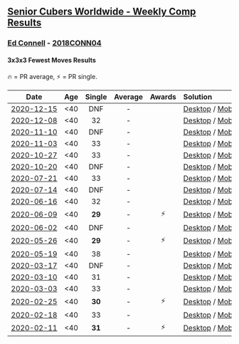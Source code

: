 <style>table {white-space: nowrap;}</style>

## [Senior Cubers Worldwide - Weekly Comp Results](/scw-comp/results/)
### [Ed Connell](README.md) - [2018CONN04](https://www.worldcubeassociation.org/persons/2018CONN04?event=333fm)
#### 3x3x3 Fewest Moves Results

<span style="white-space: nowrap;">🔥 = PR average</span>, <span style="white-space: nowrap;">⚡ = PR single</span>.

| Date | Age | Single | Average | Awards | Solution |
| :--: | :--: | :--: | :--: | :--: | :-- |
| [2020-12-15](../../results/2020-12-15/333fm.md) | <40 | DNF | - |  | [Desktop](https://www.facebook.com/events/422286948911898/permalink/423350685472191) / [Mobile](https://m.facebook.com/events/422286948911898?view=permalink&id=423350685472191) |
| [2020-12-08](../../results/2020-12-08/333fm.md) | <40 | 32 | - |  | [Desktop](https://www.facebook.com/events/826580621409551/permalink/827079724692974) / [Mobile](https://m.facebook.com/events/826580621409551?view=permalink&id=827079724692974) |
| [2020-11-10](../../results/2020-11-10/333fm.md) | <40 | DNF | - |  | [Desktop](https://www.facebook.com/events/280668606638446/permalink/284017736303533) / [Mobile](https://m.facebook.com/events/280668606638446?view=permalink&id=284017736303533) |
| [2020-11-03](../../results/2020-11-03/333fm.md) | <40 | 33 | - |  | [Desktop](https://www.facebook.com/events/690853935181233/permalink/694775288122431) / [Mobile](https://m.facebook.com/events/690853935181233?view=permalink&id=694775288122431) |
| [2020-10-27](../../results/2020-10-27/333fm.md) | <40 | 33 | - |  | [Desktop](https://www.facebook.com/events/880057996062875/permalink/885388898863118) / [Mobile](https://m.facebook.com/events/880057996062875?view=permalink&id=885388898863118) |
| [2020-10-20](../../results/2020-10-20/333fm.md) | <40 | DNF | - |  | [Desktop](https://www.facebook.com/events/3058979497541923/permalink/3066545856785287) / [Mobile](https://m.facebook.com/events/3058979497541923?view=permalink&id=3066545856785287) |
| [2020-07-21](../../results/2020-07-21/333fm.md) | <40 | 33 | - |  | [Desktop](https://www.facebook.com/events/720490528496412/permalink/721859058359559) / [Mobile](https://m.facebook.com/events/720490528496412?view=permalink&id=721859058359559) |
| [2020-07-14](../../results/2020-07-14/333fm.md) | <40 | DNF | - |  | [Desktop](https://www.facebook.com/events/1103134150080209/permalink/1107231416337149) / [Mobile](https://m.facebook.com/events/1103134150080209?view=permalink&id=1107231416337149) |
| [2020-06-16](../../results/2020-06-16/333fm.md) | <40 | 32 | - |  | [Desktop](https://www.facebook.com/events/753945178677521/permalink/754123971992975) / [Mobile](https://m.facebook.com/events/753945178677521?view=permalink&id=754123971992975) |
| [2020-06-09](../../results/2020-06-09/333fm.md) | <40 | **29** | - | ⚡ | [Desktop](https://www.facebook.com/events/855783411578420/permalink/856819448141483) / [Mobile](https://m.facebook.com/events/855783411578420?view=permalink&id=856819448141483) |
| [2020-06-02](../../results/2020-06-02/333fm.md) | <40 | DNF | - |  | [Desktop](https://www.facebook.com/events/3920457157996941/permalink/3925796234129700) / [Mobile](https://m.facebook.com/events/3920457157996941?view=permalink&id=3925796234129700) |
| [2020-05-26](../../results/2020-05-26/333fm.md) | <40 | **29** | - | ⚡ | [Desktop](https://www.facebook.com/events/2622968941252005/permalink/2625580534324179) / [Mobile](https://m.facebook.com/events/2622968941252005?view=permalink&id=2625580534324179) |
| [2020-05-19](../../results/2020-05-19/333fm.md) | <40 | 38 | - |  | [Desktop](https://www.facebook.com/events/568280284126471/permalink/569101377377695) / [Mobile](https://m.facebook.com/events/568280284126471?view=permalink&id=569101377377695) |
| [2020-03-17](../../results/2020-03-17/333fm.md) | <40 | DNF | - |  | [Desktop](https://www.facebook.com/events/210706923625115/permalink/213821129980361) / [Mobile](https://m.facebook.com/events/210706923625115?view=permalink&id=213821129980361) |
| [2020-03-10](../../results/2020-03-10/333fm.md) | <40 | 31 | - |  | [Desktop](https://www.facebook.com/events/640532176759268/permalink/640765876735898) / [Mobile](https://m.facebook.com/events/640532176759268?view=permalink&id=640765876735898) |
| [2020-03-03](../../results/2020-03-03/333fm.md) | <40 | 33 | - |  | [Desktop](https://www.facebook.com/events/235909040903027/permalink/236318790862052) / [Mobile](https://m.facebook.com/events/235909040903027?view=permalink&id=236318790862052) |
| [2020-02-25](../../results/2020-02-25/333fm.md) | <40 | **30** | - | ⚡ | [Desktop](https://www.facebook.com/events/215751886207638/permalink/216366502812843) / [Mobile](https://m.facebook.com/events/215751886207638?view=permalink&id=216366502812843) |
| [2020-02-18](../../results/2020-02-18/333fm.md) | <40 | 33 | - |  | [Desktop](https://www.facebook.com/groups/1604105099735401/permalink/2146673152145257) / [Mobile](https://m.facebook.com/groups/1604105099735401?view=permalink&id=2146673152145257) |
| [2020-02-11](../../results/2020-02-11/333fm.md) | <40 | **31** | - | ⚡ | [Desktop](https://www.facebook.com/groups/1604105099735401/permalink/2138923996253506) / [Mobile](https://m.facebook.com/groups/1604105099735401?view=permalink&id=2138923996253506) |


<!-- Global site tag (gtag.js) - Google Analytics -->
<script async src="https://www.googletagmanager.com/gtag/js?id=UA-86348435-3"></script>
<script>window.dataLayer = window.dataLayer || []; function gtag() {dataLayer.push(arguments);} gtag('js', new Date()); gtag('config', 'UA-86348435-3');</script>
